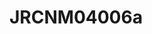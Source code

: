 <a name="material" />

# JRCNM04006a
<script type="application/ld+json">
  {
    "@context": "https://schema.org/",
    "@type": "ChemicalSubstance",
    "http://purl.org/dc/terms/conformsTo":
      {
        "@type": "CreativeWork",
        "@id": "https://bioschemas.org/profiles/ChemicalSubstance/0.4-RELEASE/"
      },
    "@id": "https://egonw.github.io/nanowiki/nanowiki397.html#material",
    "name": "JRCNM04006a",
    "sameAs: "http://127.0.0.1/mediawiki/index.php/Special:URIResolver/JRCNM04006a"
  }
</script>

